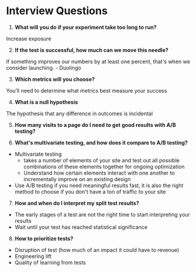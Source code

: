 # Interview Questions

1. **What will you do if your experiment take too long to run?**

Increase exposure

2. **If the test is successful, how much can we move this needle?**

If something improves our numbers by at least one percent, that's when we consider launching. -  Duolingo

3. **Which metrics will you choose?**

You’ll need to determine what metrics best measure your success

4. **What is a null hypothesis**

The hypothesis that any difference in outcomes is incidental

5. **How many visits to a page do I need to get good results with A/B testing?**

6. **What's multivariate testing, and how does it compare to A/B testing?**
- Multivariate testing
  - takes a number of elements of your site and test out all possible combinations of these elements together for ongoing optimization
  - Understand how certain elements interact with one another to incrementally improve on an existing design
- Use A/B testing if you need meaningful results fast, it is also the right method to choose if you don't have a ton of traffic to your site

7. **How and when do I interpret my split test results?**
- The early stages of a test are not the right time to start interpreting your results
- Wait until your test has reached statistical significance

8. **How to prioritize tests?**
- Disruption of test (how much of an impact it could have to revenue)
- Engineering lift
- Quality of learning from tests
